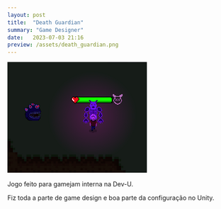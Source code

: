 ```yaml
---
layout: post
title:  "Death Guardian"
summary: "Game Designer"
date:   2023-07-03 21:16
preview: /assets/death_guardian.png
---
```


![Picture 1](/assets/death_guardian.png)

Jogo feito para gamejam interna na Dev-U.

Fiz toda a parte de game design e boa parte da configuração no Unity.
